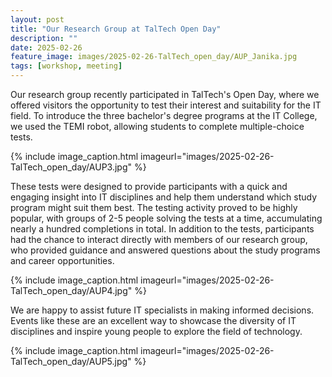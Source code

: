 ```yaml
---
layout: post
title: "Our Research Group at TalTech Open Day"
description: ""
date: 2025-02-26
feature_image: images/2025-02-26-TalTech_open_day/AUP_Janika.jpg
tags: [workshop, meeting]
---
```

Our research group recently participated in TalTech's Open Day, where we offered visitors the opportunity to test their interest and suitability for the IT field. To introduce the three bachelor's degree programs at the IT College, we used the TEMI robot, allowing students to complete multiple-choice tests.

<!--more-->

{% include image_caption.html imageurl="images/2025-02-26-TalTech_open_day/AUP3.jpg" %}

These tests were designed to provide participants with a quick and engaging insight into IT disciplines and help them understand which study program might suit them best. The testing activity proved to be highly popular, with groups of 2-5 people solving the tests at a time, accumulating nearly a hundred completions in total. In addition to the tests, participants had the chance to interact directly with members of our research group, who provided guidance and answered questions about the study programs and career opportunities.

{% include image_caption.html imageurl="images/2025-02-26-TalTech_open_day/AUP4.jpg" %}

We are happy to assist future IT specialists in making informed decisions. Events like these are an excellent way to showcase the diversity of IT disciplines and inspire young people to explore the field of technology.

{% include image_caption.html imageurl="images/2025-02-26-TalTech_open_day/AUP5.jpg" %}


